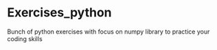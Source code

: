 # Exercises_python
Bunch of python exercises with focus on numpy library to practice your coding skills
